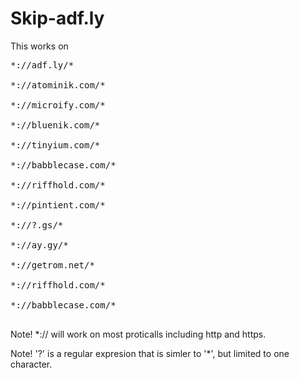 # Skip-adf.ly
This works on
<pre>
*://adf.ly/*<br/>
*://atominik.com/*<br/>
*://microify.com/*<br/>
*://bluenik.com/*<br/>
*://tinyium.com/*<br/>
*://babblecase.com/*<br/>
*://riffhold.com/*<br/>
*://pintient.com/*<br/>
*://?.gs/*<br/>
*://ay.gy/*<br/>
*://getrom.net/*<br/>
*://riffhold.com/*<br/>
*://babblecase.com/*<br/>
</pre>

Note! *:// will work on most proticalls including http and https.

Note! '?' is a regular expresion that is simler to '*', but limited to one character.  
